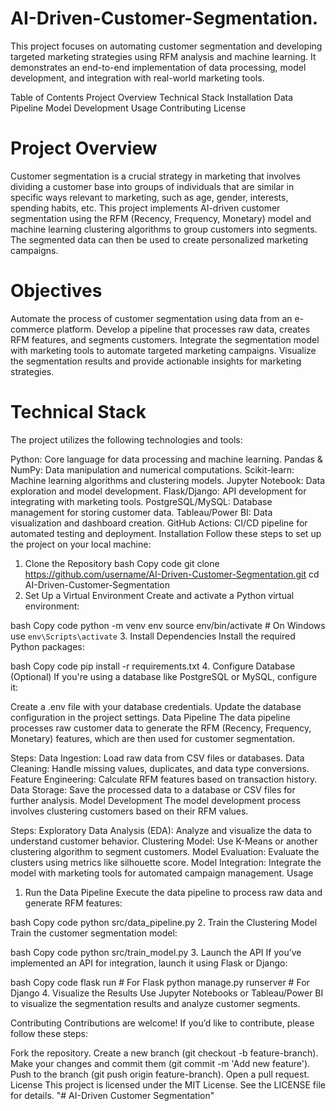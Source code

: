 # AI-Driven-Customer-Segmentation.
This project focuses on automating customer segmentation and developing targeted marketing strategies using RFM analysis and machine learning. It demonstrates an end-to-end implementation of data processing, model development, and integration with real-world marketing tools.

Table of Contents
Project Overview
Technical Stack
Installation
Data Pipeline
Model Development
Usage
Contributing
License


# Project Overview
Customer segmentation is a crucial strategy in marketing that involves dividing a customer base into groups of individuals that are similar in specific ways relevant to marketing, such as age, gender, interests, spending habits, etc. This project implements AI-driven customer segmentation using the RFM (Recency, Frequency, Monetary) model and machine learning clustering algorithms to group customers into segments. The segmented data can then be used to create personalized marketing campaigns.

# Objectives
Automate the process of customer segmentation using data from an e-commerce platform.
Develop a pipeline that processes raw data, creates RFM features, and segments customers.
Integrate the segmentation model with marketing tools to automate targeted marketing campaigns.
Visualize the segmentation results and provide actionable insights for marketing strategies.

# Technical Stack
The project utilizes the following technologies and tools:

Python: Core language for data processing and machine learning.
Pandas & NumPy: Data manipulation and numerical computations.
Scikit-learn: Machine learning algorithms and clustering models.
Jupyter Notebook: Data exploration and model development.
Flask/Django: API development for integrating with marketing tools.
PostgreSQL/MySQL: Database management for storing customer data.
Tableau/Power BI: Data visualization and dashboard creation.
GitHub Actions: CI/CD pipeline for automated testing and deployment.
Installation
Follow these steps to set up the project on your local machine:

1. Clone the Repository
bash
Copy code
git clone https://github.com/username/AI-Driven-Customer-Segmentation.git
cd AI-Driven-Customer-Segmentation
2. Set Up a Virtual Environment
Create and activate a Python virtual environment:

bash
Copy code
python -m venv env
source env/bin/activate  # On Windows use `env\Scripts\activate`
3. Install Dependencies
Install the required Python packages:

bash
Copy code
pip install -r requirements.txt
4. Configure Database (Optional)
If you're using a database like PostgreSQL or MySQL, configure it:

Create a .env file with your database credentials.
Update the database configuration in the project settings.
Data Pipeline
The data pipeline processes raw customer data to generate the RFM (Recency, Frequency, Monetary) features, which are then used for customer segmentation.

Steps:
Data Ingestion: Load raw data from CSV files or databases.
Data Cleaning: Handle missing values, duplicates, and data type conversions.
Feature Engineering: Calculate RFM features based on transaction history.
Data Storage: Save the processed data to a database or CSV files for further analysis.
Model Development
The model development process involves clustering customers based on their RFM values.

Steps:
Exploratory Data Analysis (EDA): Analyze and visualize the data to understand customer behavior.
Clustering Model: Use K-Means or another clustering algorithm to segment customers.
Model Evaluation: Evaluate the clusters using metrics like silhouette score.
Model Integration: Integrate the model with marketing tools for automated campaign management.
Usage
1. Run the Data Pipeline
Execute the data pipeline to process raw data and generate RFM features:

bash
Copy code
python src/data_pipeline.py
2. Train the Clustering Model
Train the customer segmentation model:

bash
Copy code
python src/train_model.py
3. Launch the API
If you’ve implemented an API for integration, launch it using Flask or Django:

bash
Copy code
flask run  # For Flask
python manage.py runserver  # For Django
4. Visualize the Results
Use Jupyter Notebooks or Tableau/Power BI to visualize the segmentation results and analyze customer segments.

Contributing
Contributions are welcome! If you’d like to contribute, please follow these steps:

Fork the repository.
Create a new branch (git checkout -b feature-branch).
Make your changes and commit them (git commit -m 'Add new feature').
Push to the branch (git push origin feature-branch).
Open a pull request.
License
This project is licensed under the MIT License. See the LICENSE file for details.
"# AI-Driven Customer Segmentation" 
